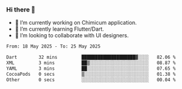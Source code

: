 ### Hi there 👋

<!--
**devcat37/devcat37** is a ✨ _special_ ✨ repository because its `README.md` (this file) appears on your GitHub profile.-->


- 🔭 I’m currently working on Chimicum application.
- 🌱 I’m currently learning Flutter/Dart.
- 👯 I’m looking to collaborate with UI designers.
<!-- - 🤔 I’m looking for help with ... -->

<!--START_SECTION:waka-->

```txt
From: 18 May 2025 - To: 25 May 2025

Dart        32 mins         ████████████████████▓░░░░   82.06 %
XML         3 mins          ██▒░░░░░░░░░░░░░░░░░░░░░░   08.87 %
YAML        3 mins          ██░░░░░░░░░░░░░░░░░░░░░░░   07.65 %
CocoaPods   0 secs          ▒░░░░░░░░░░░░░░░░░░░░░░░░   01.38 %
Other       0 secs          ░░░░░░░░░░░░░░░░░░░░░░░░░   00.04 %
```

<!--END_SECTION:waka-->
